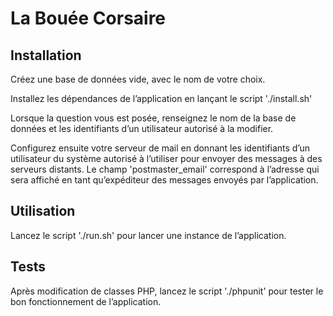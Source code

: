 La Bouée Corsaire
=================

## Installation

Créez une base de données vide, avec le nom de votre choix.

Installez les dépendances de l’application en lançant le script './install.sh'

Lorsque la question vous est posée, renseignez le nom de la base de données et
 les identifiants d’un utilisateur autorisé à la modifier.

Configurez ensuite votre serveur de mail en donnant les identifiants d’un
 utilisateur du système autorisé à l’utiliser pour envoyer des messages à
 des serveurs distants. Le champ 'postmaster_email' correspond à l’adresse qui
 sera affiché en tant qu’expéditeur des messages envoyés par l’application.

## Utilisation

Lancez le script './run.sh' pour lancer une instance de l’application.

## Tests

Après modification de classes PHP, lancez le script './phpunit' pour tester le
 bon fonctionnement de l’application.
